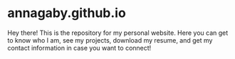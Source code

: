 # annagaby.github.io

Hey there! This is the repository for my personal website. Here you can get to know who I am, see my projects, download my resume, and get my contact information in case you want to connect!
